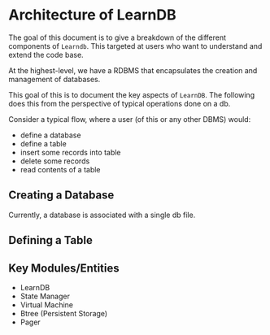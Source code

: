 # Architecture of LearnDB

The goal of this document is to give a breakdown of the different components of `Learndb`.
This targeted at users who want to understand and extend the code base.

At the highest-level, we have a RDBMS that encapsulates the creation and management of databases.


This goal of this is to document the key aspects of `LearnDB`.
The following does this from the perspective of typical operations done
on a db.

Consider a typical flow, where a user (of this or any other DBMS) would: 
- define a database
- define a table
- insert some records into table
- delete some records
- read contents of a table

## Creating a Database
Currently, a database is associated with a single db file.


## Defining a Table
    

## Key Modules/Entities
- LearnDB
- State Manager
- Virtual Machine
- Btree (Persistent Storage) 
- Pager